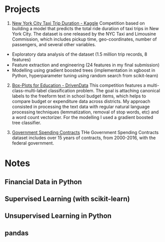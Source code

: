 # Projects

1. [New York City Taxi Trip Duration - Kaggle](nyc.md)
Competition based on building a model that predicts the total ride duration of taxi trips in New York City. The dataset is one released by the NYC Taxi and Limousine Commission, which includes pickup time, geo-coordinates, number of passengers, and several other variables.
- Exploratory data analysis of the dataset (1.5 million trip records, 8 features)
- Feature extraction and engineering (24 features in my final submission)
- Modelling using gradient boosted trees (implementation in xgboost in Python, hyperparameter tuning using random search from scikit-learn)


2. [Box-Plots for Education - DrivenData](boxplots.md)
This competition features a multi-class-multi-label classification problem. The goal is attaching canonical labels to the freeform text in school budget items, which helps to compare budget or expenditure data across districts.
My approach consisted in processing the text data with regular natural language processing techniques (lemmatization, removal of stop words, etc) and a word count vectorizer. For the modelling I used a gradient boosted tree classifier.


3. [Government Spending Contracts](hack.md)
THe Government Spending Contracts dataset includes over 15 years of contracts, from 2000-2016, with the federal government.    

# Notes
  ## Financial Data in Python
  ## Supervised Learning (with scikit-learn)
  ## Unsupervised Learning in Python
  ## pandas
